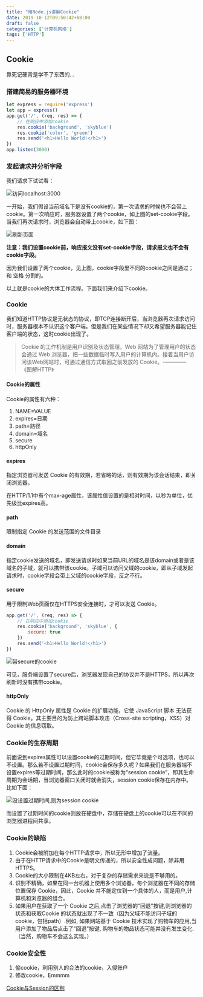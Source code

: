 ```yaml
---
title: "用Node.js讲解Cookie"
date: 2019-10-12T09:50:42+08:00
draft: false
categories: ['计算机网络']
tags: ['HTTP']
---
```


## Cookie

靠死记硬背是学不了东西的...

### 搭建简易的服务器环境

```javascript
let express = require('express')
let app = express()
app.get('/', (req, res) => {
    // 在响应中添加cookie
    res.cookie('background', 'skyblue')
    res.cookie('color', 'green')
    res.send('<h1>Hello World!</h1>')
})
app.listen(3000)
```

### 发起请求并分析字段

我们请求下试试看：

![访问localhost:3000](/img/posts/cookie1.png)

一开始，我们假设当前域名下是没有cookie的，第一次请求的时候也不会带上cookie。第一次响应时，服务器设置了两个cookie，如上图的set-cookie字段。当我们再次请求时，浏览器会自动带上cookie，如下图：

![刷新页面](/img/posts/cookie2.png)

**注意：我们设置cookie前，响应报文没有set-cookie字段，请求报文也不会有cookie字段。**

因为我们设置了两个cookie，见上图，cookie字段里不同的cookie之间是通过；和 空格 分割的。

以上就是cookie的大体工作流程。下面我们来介绍下cookie。

### Cookie

我们知道HTTP协议是无状态的协议，即TCP连接断开后，当浏览器再次请求访问时，服务器根本不认识这个客户端。但是我们在某些情况下却又希望服务器能记住客户端的状态，这时cookie出现了。

> Cookie 的工作机制是用户识别及状态管理。Web 网站为了管理用户的状态会通过 Web 浏览器，把一些数据临时写入用户的计算机内。接着当用户访问该Web网站时，可通过通信方式取回之前发放的 Cookie。-————《图解HTTP》

#### Cookie的属性

Cookie的属性有六种：  
1. NAME=VALUE 
2. expires=日期 
3. path=路径 
4. domain=域名 
5. secure 
6. httpOnly

#### expires

指定浏览器可发送 Cookie 的有效期，若省略的话，则有效期为该会话结束，即关闭浏览器。

在HTTP/1.1中有个max-age属性，该属性值设置的是相对时间，以秒为单位，优先级比expires高。

#### path

限制指定 Cookie 的发送范围的文件目录

#### domain

指定cookie发送的域名，即发送请求时如果当前URL的域名是该domain或者是该域名的子域，就可以携带该cookie。子域可以访问父域的cookie，即从子域发起请求时，cookie字段会带上父域的cookie字段，反之不行。

#### secure

用于限制Web页面仅在HTTPS安全连接时，才可以发送 Cookie。

```javascript
app.get('/', (req, res) => {
    // 在响应中添加cookie
    res.cookie('background', 'skyblue', {
        secure: true
    })
    res.send('<h1>Hello World!</h1>')
})
```

![带secure的cookie](/img/posts/cookie.png)

可见，服务端设置了secure后，浏览器发现自己的协议并不是HTTPS，所以再次刷新时没有携带cookie。

#### httpOnly

Cookie 的 HttpOnly 属性是 Cookie 的扩展功能，它使 JavaScript 脚本 无法获得 Cookie。其主要目的为防止跨站脚本攻击（Cross-site scripting，XSS）对 Cookie 的信息窃取。

### Cookie的生存周期

前面说到expires属性可以设置cookie的过期时间，但它毕竟是个可选项，也可以不设置。那么若不设置过期时间，cookie会保存多久呢？如果我们在服务器端不设置expires等过期时间，那么此时的cookie被称为“session cookie”，即其生命周期为会话期，当浏览器窗口关闭时就会消失，session cookie保存在内存中。比如下面：

![没设置过期时间,则为session cookie](/img/posts/cookie4.png)

而设置了过期时间的cookie则放在硬盘中，存储在硬盘上的cookie可以在不同的浏览器进程间共享。

### Cookie的缺陷

1. Cookie会被附加在每个HTTP请求中，所以无形中增加了流量。  
2. 由于在HTTP请求中的Cookie是明文传递的，所以安全性成问题，除非用HTTPS。  
3. Cookie的大小限制在4KB左右，对于复杂的存储需求来说是不够用的。  
4. 识别不精确，如果在同一台机器上使用多个浏览器，每个浏览器在不同的存储位置保存 Cookie，因此，Cookie 并不能定位到一个具体的人，而是用户,计算机和浏览器的组合。  
5. 如果用户在获取了一个 Cookie 之后,点击了浏览器的"回退"按键,则浏览器的状态和获取Cookie 的状态就出现了不一致（因为父域不能访问子域的cookie，包括path）.例如, 如果网站基于 Cookie 技术实现了购物车的应用,当用户添加了物品后点击了"回退"按键, 购物车的物品状态可能并没有发生变化.（当然，购物车不会这么实现。）

### Cookie安全性

1. 偷cookie，利用别人的合法的cookie，入侵账户  
2. 修改cookie，Emmmm

[Cookie与Session的区别](https://juejin.im/entry/5766c29d6be3ff006a31b84e)
